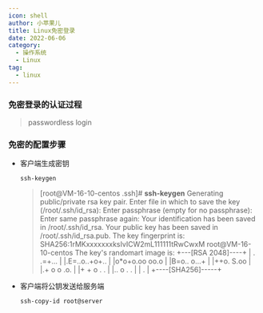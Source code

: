 ```yaml
---
icon: shell
author: 小苹果儿
title: Linux免密登录
date: 2022-06-06
category:
  - 操作系统
  - Linux
tag:
  - linux
---
```


### 免密登录的认证过程

>passwordless login





### 免密的配置步骤

- 客户端生成密钥

  ```shell
  ssh-keygen
  ```

  > [root@VM-16-10-centos .ssh]#  **ssh-keygen**
  > Generating public/private rsa key pair.
  > Enter file in which to save the key (/root/.ssh/id_rsa): 
  > Enter passphrase (empty for no passphrase): 
  > Enter same passphrase again: 
  > Your identification has been saved in /root/.ssh/id_rsa.
  > Your public key has been saved in /root/.ssh/id_rsa.pub.
  > The key fingerprint is: 
  > SHA256:1rMKxxxxxxxksIvICW2mL111111tRwCwxM root@VM-16-10-centos
  > The key's randomart image is:
  > +---[RSA 2048]----+
  > |   .    .=+...   |
  > |.E=..o..+o+..    |
  > |o*o+o.oo oo.o    |
  > |B=o..  o...+     |
  > |++o.    S.oo     |
  > |.+ o   o  .o.    |
  > |+ + o .   .      |
  > |.. o   . .       |
  > |        .        |
  > +----[SHA256]-----+

- 客户端将公钥发送给服务端

  ```shell
  ssh-copy-id root@server
  ```

  

